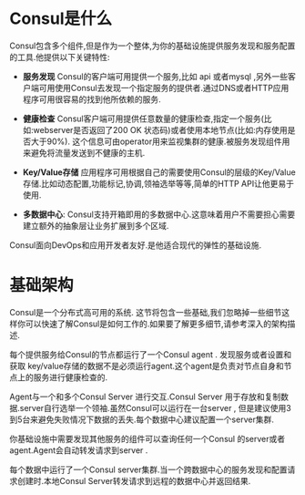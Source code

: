 # Consul是什么

Consul包含多个组件,但是作为一个整体,为你的基础设施提供服务发现和服务配置的工具.他提供以下关键特性:

* **服务发现** Consul的客户端可用提供一个服务,比如 api 或者mysql ,另外一些客户端可用使用Consul去发现一个指定服务的提供者.通过DNS或者HTTP应用程序可用很容易的找到他所依赖的服务.

* **健康检查** Consul客户端可用提供任意数量的健康检查,指定一个服务\(比如:webserver是否返回了200 OK 状态码\)或者使用本地节点\(比如:内存使用是否大于90%\). 这个信息可由operator用来监视集群的健康.被服务发现组件用来避免将流量发送到不健康的主机.

* **Key/Value存储** 应用程序可用根据自己的需要使用Consul的层级的Key/Value存储.比如动态配置,功能标记,协调,领袖选举等等,简单的HTTP API让他更易于使用.

* **多数据中心**: Consul支持开箱即用的多数据中心.这意味着用户不需要担心需要建立额外的抽象层让业务扩展到多个区域.

Consul面向DevOps和应用开发者友好.是他适合现代的弹性的基础设施.

# 基础架构

Consul是一个分布式高可用的系统. 这节将包含一些基础,我们忽略掉一些细节这样你可以快速了解Consul是如何工作的.如果要了解更多细节,请参考深入的架构描述.

每个提供服务给Consul的节点都运行了一个Consul agent . 发现服务或者设置和获取 key/value存储的数据不是必须运行agent.这个agent是负责对节点自身和节点上的服务进行健康检查的.

Agent与一个和多个Consul Server 进行交互.Consul Server 用于存放和复制数据.server自行选举一个领袖.虽然Consul可以运行在一台server , 但是建议使用3到5台来避免失败情况下数据的丢失.每个数据中心建议配置一个server集群.

你基础设施中需要发现其他服务的组件可以查询任何一个Consul 的server或者 agent.Agent会自动转发请求到server .

每个数据中运行了一个Consul server集群.当一个跨数据中心的服务发现和配置请求创建时.本地Consul Server转发请求到远程的数据中心并返回结果.

